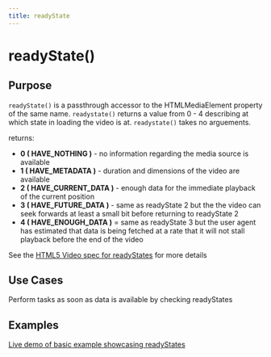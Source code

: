 ```yaml
---
title: readyState
---
```

# readyState() #

## Purpose ##

`readyState()` is a passthrough accessor to the HTMLMediaElement property of the same name. `readystate()` returns a value from 0 - 4 describing at which state in loading the video is at. `readystate()` takes no arguements.

returns:
  * **0 ( HAVE_NOTHING )** - no information regarding the media source is available
  * **1 ( HAVE_METADATA )** - duration and dimensions of the video are available
  * **2 ( HAVE_CURRENT_DATA )** - enough data for the immediate playback of the current position
  * **3 ( HAVE_FUTURE_DATA )** - same as readyState 2 but the the video can seek forwards at least a small bit before returning to readyState 2
  * **4 ( HAVE_ENOUGH_DATA )** = same as readyState 3 but the user agent has estimated that data is being fetched at a rate that it will not stall playback before the end of the video

See the [HTML5 Video spec for readyStates](http://www.w3.org/TR/html5/video.html#dom-media-have_nothing) for more details

## Use Cases ##

Perform tasks as soon as data is available by checking readyStates

## Examples ##

[Live demo of basic example showcasing readyStates](http://jsfiddle.net/popcornjs/Qj8xX/)
